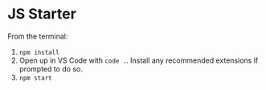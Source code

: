 # JS Starter

From the terminal:

1. `npm install`
2. Open up in VS Code with `code .`. Install any recommended extensions if prompted to do so.
3. `npm start`